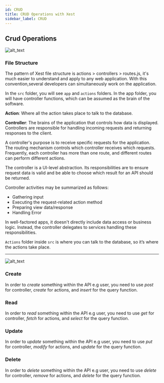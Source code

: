 ```yaml
---
id: CRUD
title: CRUD Operations with Xest
sidebar_label: CRUD
---
```


## Crud Operations

![alt_text](https://minio.cypruscodes.com/beckend-new-chapter/13.png "crud")

### File Structure

The pattern of Xest file structure is actions > controllers > routes.js, it's much easier to understand and apply to any web application.
With this convention,several developers can simultaneously work on the application.

In the `src` folder, you will see `app` and `actions` folders. In the app folder, you will have controller functions, which can be assumed as the brain of the software.

**Action**: Where all the action takes place to talk to the database.

**Controller**: The brains of the application that controls how data is displayed. Controllers are responsible for handling incoming requests and returning responses to the client.

A controller's purpose is to receive specific requests for the application. The routing mechanism controls which controller receives which requests. Frequently, each controller has more than one route, and different routes can perform different actions.

The controller is a UI-level abstraction. Its responsibilities are to ensure request data is valid and be able to choose which result for an API should be returned.

Controller activities may be summarized as follows:

- Gathering input
- Executing the request-related action method
- Preparing view data/response
- Handling Error

In well-factored apps, it doesn't directly include data access or business logic. Instead, the controller delegates to services handling these responsibilities.

`Actions` folder inside `src` is where you can talk to the database, so it’s where the actions take place.

---

![alt_text](https://minio.cypruscodes.com/beckend-new-chapter/1.png "crud")

### Create

In order to _create_ something within the API e.g user, you need to use *post* for controller, *create* for actions, and *insert* for the query function.

### Read

In order to _read_ something within the API e.g user, you need to use *get* for controller, *fetch* for actions, and *select* for the query function.

### Update

In order to _update_ something within the API e.g user, you need to use *put* for controller, *modify* for actions, and *update* for the query function.

### Delete

In order to _delete_ something within the API e.g user, you need to use *delete* for controller, *remove* for actions, and *delete* for the query function.
